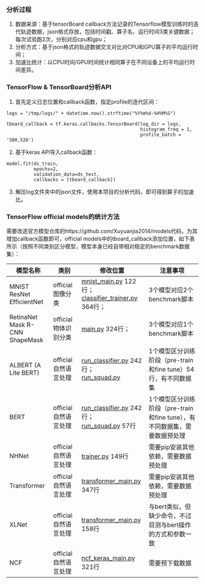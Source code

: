 ### 分析过程
1. 数据来源：基于tensorBoard callback方法记录的Tensorflow模型训练时的迭代轨迹数据，json格式存放，包括时间戳、算子名、运行时间3类关键数据；每次试验跑2次，分别对应cpu和gpu；
2. 分析方式：基于json格式的轨迹数据交叉对比对CPU和GPU算子的平均运行时间；
3. 加速比统计：以CPU时间/GPU时间统计相同算子在不同设备上的平均运行时间差异。

### TensorFlow & TensorBoard分析API

1. 首先定义日志位置和callback函数，指定profile的迭代区间：

```
logs = "/tmp/logs/" + datetime.now().strftime("%Y%m%d-%H%M%S")

tboard_callback = tf.keras.callbacks.TensorBoard(log_dir = logs,
                                                 histogram_freq = 1,
                                                 profile_batch = '500,520')
```

2. 基于keras API导入callback函数：

```
model.fit(ds_train,
          epochs=2,
          validation_data=ds_test,
          callbacks = [tboard_callback])
```

3. 解压log文件夹中的json文件，使用本项目的分析代码，即可得到算子的加速比。

### TensorFlow official models的统计方法

需要改造官方模型仓库的https://github.com/Xuyuanjia2014/models代码，为其增加callback函数即可，official models中的tboard_callback添加位置，如下表所示（按照不同类别区分模型，模型本身已经自带相对稳定的benchmark数据集）：

| 模型名称 | 类别 | 修改位置 | 注意事项 |
| ------ | ------ | ------ | ------ |
|  MNIST <br /> ResNet <br/> EfficientNet   | official 图像分类  | [mnist_main.py](https://github.com/Xuyuanjia2014/models/blob/master/official/vision/image_classification/mnist_main.py)  122行；<br /> [classifier_trainer.py](https://github.com/Xuyuanjia2014/models/blob/master/official/vision/image_classification/classifier_trainer.py) 364行；  | 3个模型对应2个benchmark脚本  |
|  RetinaNet <br /> Mask R-CNN <br/> ShapeMask   | official 物体识别分类  | [main.py](https://github.com/Xuyuanjia2014/models/blob/master/official/vision/detection/main.py) 324行；  | 3个模型对应1个benchmark脚本  |
|  ALBERT (A Lite BERT)   | official 自然语言处理  | [run_classifier.py](https://github.com/Xuyuanjia2014/models/blob/master/official/nlp/bert/run_classifier.py) 242行； <br/> [run_squad.py](https://github.com/Xuyuanjia2014/models/blob/master/official/nlp/albert/run_squad.py) | 1个模型区分训练阶段（pre-train和fine tune）54行，有不同数据集  |
|  BERT   | official 自然语言处理  | [run_classifier.py](https://github.com/Xuyuanjia2014/models/blob/master/official/nlp/bert/run_classifier.py) 242行； <br/> [run_squad.py](https://github.com/Xuyuanjia2014/models/blob/master/official/nlp/bert/run_squad.py) 57行 | 1个模型区分训练阶段（pre-train和fine tune），有不同数据集，需要数据预处理  |
|  NHNet   | official 自然语言处理  | [trainer.py](https://github.com/Xuyuanjia2014/models/blob/master/official/nlp/transformer/transformer_main.py) 149行 | 需要pip安装其他依赖，需要数据预处理  |
|  Transformer  | official 自然语言处理  | [transformer_main.py](https://github.com/Xuyuanjia2014/models/blob/master/official/nlp/transformer/transformer_main.py) 347行 | 需要pip安装其他依赖，需要数据预处理  |
|  XLNet  | official 自然语言处理  | [transformer_main.py](https://github.com/Xuyuanjia2014/models/blob/master/official/nlp/xlnet/run_classifier.py) 158行 | 与bert类似，但缺少命令，不过目测与bert操作的方式和参数一致  |
|  NCF  | official 自然语言处理  | [ncf_keras_main.py](https://github.com/Xuyuanjia2014/models/blob/master/official/recommendation/ncf_keras_main.py) 321行 | 需要预下载数据  |





